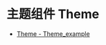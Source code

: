 # 主题组件 Theme
[]()
- [Theme - Theme_example](/pyecharts/Theme/theme_example.md 'include :type=code')
